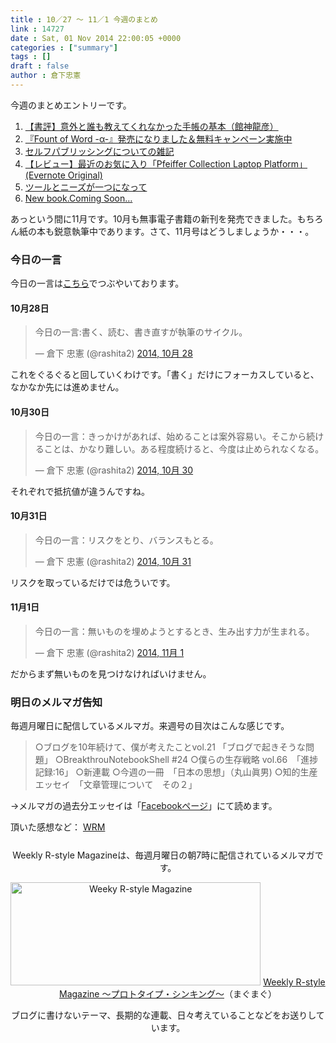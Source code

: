 ```yaml
---
title : 10／27 〜 11／1 今週のまとめ
link : 14727
date : Sat, 01 Nov 2014 22:00:05 +0000
categories : ["summary"]
tags : []
draft : false
author : 倉下忠憲
---
```


今週のまとめエントリーです。
 
<ol>
<li><a href="https://rashita.net/blog/?p=14720" target="_blank">【書評】意外と誰も教えてくれなかった手帳の基本（館神龍彦）</a></li>
<li><a href="https://rashita.net/blog/?p=14708" target="_blank">『Fount of Word -α-』発売になりました＆無料キャンペーン実施中</a></li>
<li><a href="https://rashita.net/blog/?p=14704" target="_blank">セルフパブリッシングについての雑記</a></li>
<li><a href="https://rashita.net/blog/?p=14691" target="_blank">【レビュー】最近のお気に入り「Pfeiffer Collection Laptop Platform」(Evernote Original)</a></li>
<li><a href="https://rashita.net/blog/?p=14681" target="_blank">ツールとニーズが一つになって</a></li>
<li><a href="https://rashita.net/blog/?p=14663" target="_blank">New book.Coming Soon…</a></li>
</ol>

あっという間に11月です。10月も無事電子書籍の新刊を発売できました。もちろん紙の本も鋭意執筆中であります。さて、11月号はどうしましょうか・・・。

<h3>今日の一言</h3>
今日の一言は<a href="http://twitter.com/rashita2 ">こちら</a>でつぶやいております。

<h4>10月28日</h4>

<blockquote class="twitter-tweet" lang="ja"><p>今日の一言:書く、読む、書き直すが執筆のサイクル。</p>&mdash; 倉下 忠憲 (@rashita2) <a href="https://twitter.com/rashita2/status/527110947886731266">2014, 10月 28</a></blockquote>
<script async src="//platform.twitter.com/widgets.js" charset="utf-8"></script>

これをぐるぐると回していくわけです。「書く」だけにフォーカスしていると、なかなか先には進めません。

<h4>10月30日</h4>

<blockquote class="twitter-tweet" lang="ja"><p>今日の一言：きっかけがあれば、始めることは案外容易い。そこから続けることは、かなり難しい。ある程度続けると、今度は止められなくなる。</p>&mdash; 倉下 忠憲 (@rashita2) <a href="https://twitter.com/rashita2/status/527739699876478976">2014, 10月 30</a></blockquote>
<script async src="//platform.twitter.com/widgets.js" charset="utf-8"></script>

それぞれで抵抗値が違うんですね。

<h4>10月31日</h4>

<blockquote class="twitter-tweet" lang="ja"><p>今日の一言：リスクをとり、バランスもとる。</p>&mdash; 倉下 忠憲 (@rashita2) <a href="https://twitter.com/rashita2/status/528062792650080256">2014, 10月 31</a></blockquote>
<script async src="//platform.twitter.com/widgets.js" charset="utf-8"></script>

リスクを取っているだけでは危ういです。

<h4>11月1日</h4>

<blockquote class="twitter-tweet" lang="ja"><p>今日の一言：無いものを埋めようとするとき、生み出す力が生まれる。</p>&mdash; 倉下 忠憲 (@rashita2) <a href="https://twitter.com/rashita2/status/528399395755016192">2014, 11月 1</a></blockquote>
<script async src="//platform.twitter.com/widgets.js" charset="utf-8"></script>

だからまず無いものを見つけなければいけません。

<h3>明日のメルマガ告知</h3>
毎週月曜日に配信しているメルマガ。来週号の目次はこんな感じです。
<blockquote>
○ブログを10年続けて、僕が考えたことvol.21 「ブログで起きそうな問題」
○BreakthrouNotebookShell #24
○僕らの生存戦略 vol.66　「進捗記録:16」
○新連載 
○今週の一冊　「日本の思想」（丸山眞男)
○知的生産エッセイ　「文章管理について　その２」
</blockquote>
→メルマガの過去分エッセイは「<a href="http://www.facebook.com/home.php#!/rashitaportal">Facebookページ</a>」にて読めます。

頂いた感想など：
<a class="twitter-timeline"  href="https://twitter.com/rashita2/timelines/427262290753097729"  data-widget-id="427265271171010561">WRM</a>
    <script>!function(d,s,id){var js,fjs=d.getElementsByTagName(s)[0],p=/^http:/.test(d.location)?'http':'https';if(!d.getElementById(id)){js=d.createElement(s);js.id=id;js.src=p+"://platform.twitter.com/widgets.js";fjs.parentNode.insertBefore(js,fjs);}}(document,"script","twitter-wjs");</script>


<div style="text-align:center;margin-top:25px;">
Weekly R-style Magazineは、毎週月曜日の朝7時に配信されているメルマガです。

<a href="http://www.mag2.com/m/0001185133.html" target="_blank"><img src="https://rashita.net/blog/wp-content/uploads/2010/09/mmbanner.jpg" alt="Weeky R-style Magazine" width="400" height="165" class="alignnone size-full wp-image-12201" /></a>
<a href="http://www.mag2.com/m/0001185133.html" target="_blank">Weekly R-style Magazine ～プロトタイプ・シンキング～</a>（まぐまぐ）

ブログに書けないテーマ、長期的な連載、日々考えていることなどをお送りしています。
</div> 
